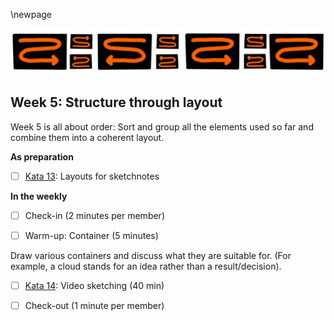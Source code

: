 \newpage

![](sketchnotes/bumper6.png)

## Week 5: Structure through layout

Week 5 is all about order: Sort and group all the elements used so far and combine them into a coherent layout.

**As preparation**

- [ ] [Kata 13](0500_Kata_13.md): Layouts for sketchnotes

**In the weekly**

- [ ] Check-in (2 minutes per member)

- [ ] Warm-up: Container (5 minutes)

Draw various containers and discuss what they are suitable for. (For example, a cloud stands for an idea rather than a result/decision).

- [ ] [Kata 14](0500_Kata_14.md): Video sketching (40 min)

- [ ] Check-out (1 minute per member)

